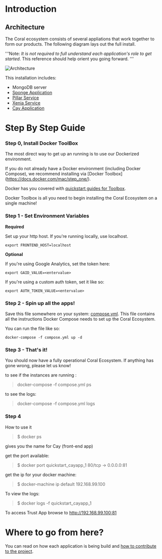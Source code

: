 # Introduction

## Architecture

The Coral ecosystem consists of several appliations that work together to form our products. The following diagram lays out the full install.  

'''Note: *It is not required to full understand each application's role to get started*.  This reference should help orient you going forward. '''

![Architecture](/images/trust-architecture.png)

This installation includes:

  * MongoDB server
  * [Sponge Application](https://github.com/coralproject/sponge)
  * [Pillar Service](https://github.com/coralproject/pillar)
  * [Xenia Service](https://github.com/coralproject/xenia)
  * [Cay Application](https://github.com/coralproject/cay)

# Step By Step Guide

### Step 0, Install Docker ToolBox

The most direct way to get up an running is to use our Dockerized environment.

If you do not already have a Docker environment (including Docker Compose), we recommend installing via [Docker Toolbox] (https://docs.docker.com/mac/step_one/).

Docker has you covered with [quickstart guides for Toolbox](https://docs.docker.com/mac/).

Docker Toolbox is all you need to begin installing the Coral Ecosystem on a single machine!

### Step 1 - Set Environment Variables

**Required**

Set up your http host.  If you're running locally, use localhost.

```export FRONTEND_HOST=localhost```

**Optional**

If you're using Google Analytics, set the token here:

```export GAID_VALUE=<entervalue>```

If you're using a custom auth token, set it like so:

```export AUTH_TOKEN_VALUE=<entervalue>```

### Step 2 - Spin up all the apps!

Save this file somewhere on your system: [compose.yml](compose.yml).  This file contains all the instructions Docker Compose needs to set up the Coral Ecosystem.

You can run the file like so:

```docker-compose -f compose.yml up -d```

### Step 3 - That's it!

You should now have a fully operational Coral Ecosystem. If anything has gone wrong, please let us know!

to see if the instances are running :

> docker-compose -f compose.yml ps


to see the logs:

> docker-compose -f compose.yml logs



### Step 4

How to use it


> $ docker ps

gives you the name for Cay (front-end app)


get the port available:

> $ docker port quickstart_cayapp_1
80/tcp -> 0.0.0.0:81


get the ip for your docker machine:


> $ docker-machine ip default
192.168.99.100


To view the logs:


> $ docker logs -f quickstart_cayapp_1


To access Trust App browse to http://192.168.99.100:81


# Where to go from here?

You can read on how each application is being build and [how to contribute to the project](/contributions/index.md).
